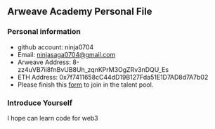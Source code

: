 ## Arweave Academy Personal File

### Personal information

- github account: ninja0704
- Email: ninjasaga0704@gmail.com
- Arweave Address: 8-zz4uVB7ii8fnBvUB8Uh_zqnKPrM3OgZRv3nDQU_Es
- ETH Address: 0x7f7411658cC44dD19B127Fda51E1D7AD8d7A7b02
- Please finish this [form](https://docs.google.com/forms/d/e/1FAIpQLSfWA5fIIcBgmRppm3jNz5vmf9Mai_QMVil-2pO4r7YKn_Zhtw/viewform?usp=sf_link) to join in the talent pool.

### Introduce Yourself
I hope can learn code for web3 
